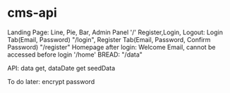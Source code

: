 # cms-api

Landing Page: Line, Pie, Bar, Admin Panel '/'
Register,Login, Logout: Login Tab(Email, Password) "/login", Register Tab(Email, Password, Confirm Password) "/register"
Homepage after login: Welcome Email, cannot be accessed before login '/home'
BREAD: "/data"

API: data get, dataDate get
seedData


To do later: encrypt password
